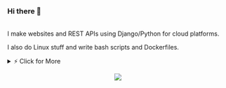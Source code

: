 ### Hi there 👋

<br />
I make websites and REST APIs using Django/Python for cloud platforms.

I also do Linux stuff and write bash scripts and Dockerfiles.
<br />

<details>
<summary>⚡️ Click for More</summary>
<br />

  <img src='https://github-profile-summary-cards.vercel.app/api/cards/profile-details?username=dheerajreal&theme=nord_dark' style="width:100%" />

<br />
<p>
  <img src='https://github-profile-summary-cards.vercel.app/api/cards/repos-per-language?username=dheerajreal&theme=nord_dark' style="width:49%" />
  <img src='https://github-profile-summary-cards.vercel.app/api/cards/most-commit-language?username=dheerajreal&theme=nord_dark' style="width:49%" />
<p/>

<br/>
<p align="center">
<a href="https://app.pluralsight.com/profile/d-t-86">
<img src="https://dheerajreal.github.io/cdn/images/pluralsight-screenshot2.png" alt="pluralsight-screenshot"/>
</a>
</p>
<br/>
</details>

<p align="center">
  
  <img src="https://skillicons.dev/icons?i=python,django,aws,linux,docker,react,github,gitlab,bash,vscode,kubernetes" />
  
</p>

<!-- https://github.com/tandpfun/skill-icons -->
<br/>
<!--
**dheerajreal/dheerajreal** is a ✨ _special_ ✨ repository because its `README.md` (this file) appears on your GitHub profile.

Here are some ideas to get you started:

- 🔭 I’m currently working on ...
- 🌱 I’m currently learning ...
- 👯 I’m looking to collaborate on ...
- 🤔 I’m looking for help with ...
- 💬 Ask me about ...
- 📫 How to reach me: ...
- 😄 Pronouns: ...
- ⚡ Fun fact: ...
  -->
